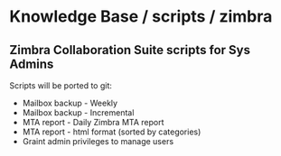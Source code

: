 # Knowledge Base / scripts / zimbra

## Zimbra Collaboration Suite scripts for Sys Admins


Scripts will be ported to git:
* Mailbox backup - Weekly
* Mailbox backup - Incremental
* MTA report - Daily Zimbra MTA report
* MTA report - html format (sorted by categories)
* Graint admin privileges to manage users

